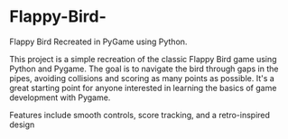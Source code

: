 # Flappy-Bird-
Flappy Bird Recreated in PyGame using Python. 


This project is a simple recreation of the classic Flappy Bird game using Python and Pygame. The goal is to navigate the bird through gaps in the pipes, avoiding collisions and scoring as many points as possible. It's a great starting point for anyone interested in learning the basics of game development with Pygame.

Features include smooth controls, score tracking, and a retro-inspired design
